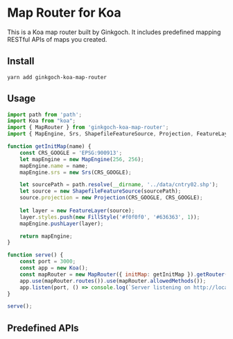 # Map Router for Koa
This is a Koa map router built by Ginkgoch. It includes predefined mapping RESTful APIs of maps you created.

## Install
```
yarn add ginkgoch-koa-map-router
```

## Usage
```javascript
import path from 'path';
import Koa from "koa";
import { MapRouter } from 'ginkgoch-koa-map-router';
import { MapEngine, Srs, ShapefileFeatureSource, Projection, FeatureLayer, FillStyle } from "ginkgoch-map";

function getInitMap(name) {
    const CRS_GOOGLE = 'EPSG:900913';
    let mapEngine = new MapEngine(256, 256);
    mapEngine.name = name;
    mapEngine.srs = new Srs(CRS_GOOGLE);

    let sourcePath = path.resolve(__dirname, '../data/cntry02.shp');
    let source = new ShapefileFeatureSource(sourcePath);
    source.projection = new Projection(CRS_GOOGLE, CRS_GOOGLE);
    
    let layer = new FeatureLayer(source);
    layer.styles.push(new FillStyle('#f0f0f0', '#636363', 1));
    mapEngine.pushLayer(layer);

    return mapEngine;
}

function serve() {
    const port = 3000;
    const app = new Koa();
    const mapRouter = new MapRouter({ initMap: getInitMap }).getRouter();
    app.use(mapRouter.routes()).use(mapRouter.allowedMethods());
    app.listen(port, () => console.log(`Server listening on http://localhost:${port}`));
}

serve();
```

## Predefined APIs
